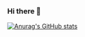 ### Hi there 👋

[![Anurag's GitHub stats](https://github-readme-stats.vercel.app/api?username=indrico)](https://github.com/anuraghazra/github-readme-stats)

<!--
**Indrico/indrico** is a ✨ _special_ ✨ repository because its `README.md` (this file) appears on your GitHub profile.

Here are some ideas to get you started:

- 🔭 I’m currently working on ...
- 🌱 I’m currently learning ...
- 👯 I’m looking to collaborate on ...
- 🤔 I’m looking for help with ...
- 💬 Ask me about ...
- 📫 How to reach me: ...
- 😄 Pronouns: ...
- ⚡ Fun fact: ...
-->
